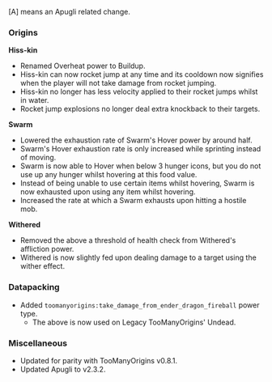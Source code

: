 [A] means an Apugli related change.

### Origins
**Hiss-kin**
- Renamed Overheat power to Buildup.
- Hiss-kin can now rocket jump at any time and its cooldown now signifies when the player will not take damage from rocket jumping.
- Hiss-kin no longer has less velocity applied to their rocket jumps whilst in water.
- Rocket jump explosions no longer deal extra knockback to their targets.

**Swarm**
- Lowered the exhaustion rate of Swarm's Hover power by around half.
- Swarm's Hover exhaustion rate is only increased while sprinting instead of moving.
- Swarm is now able to Hover when below 3 hunger icons, but you do not use up any hunger whilst hovering at this food value.
- Instead of being unable to use certain items whilst hovering, Swarm is now exhausted upon using any item whilst hovering.
- Increased the rate at which a Swarm exhausts upon hitting a hostile mob.

**Withered**
- Removed the above a threshold of health check from Withered's affliction power.
- Withered is now slightly fed upon dealing damage to a target using the wither effect.

### Datapacking
- Added `toomanyorigins:take_damage_from_ender_dragon_fireball` power type.
  - The above is now used on Legacy TooManyOrigins' Undead.

### Miscellaneous
- Updated for parity with TooManyOrigins v0.8.1.
- Updated Apugli to v2.3.2.